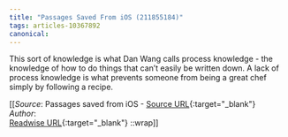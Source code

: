 ```yaml
---
title: "Passages Saved From iOS (211855184)"
tags: articles-10367892
canonical: 
---
```


This sort of knowledge is what Dan Wang calls process knowledge - the knowledge of how to do things that can’t easily be written down. A lack of process knowledge is what prevents someone from being a great chef simply by following a recipe.


[[_Source_: Passages saved from iOS - [Source URL](){:target="_blank"}<br>
_Author_: <br>
[Readwise URL](https://readwise.io/open/211855184){:target="_blank"}
::wrap]]